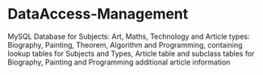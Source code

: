 # DataAccess-Management

MySQL Database for Subjects: Art, Maths, Technology and Article types: Biography, Painting, Theorem, Algorithm and Programming, containing lookup tables for Subjects and Types, Article table and subclass tables for Biography, Painting and Programming additional article information
